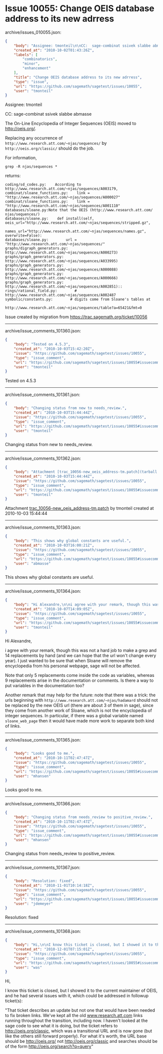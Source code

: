 # Issue 10055: Change OEIS database address to its new adrress

archive/issues_010055.json:
```json
{
    "body": "Assignee: tmonteil\n\nCC:  sage-combinat ssivek slabbe abmasse\n\nThe On-Line Encyclopedia of Integer Sequences (OEIS) moved to http://oeis.org/.\n\nReplacing any occurrence of `http://www.research.att.com/~njas/sequences/` by `http://oeis.org/classic/` should do the job.\n\nFor information,\n\n```\ngrep -R njas/sequences *\n```\n\n\nreturns:\n \n\n```\ncoding/sd_codes.py:    According to http://www.research.att.com/~njas/sequences/A003179,\ncombinat/sloane_functions.py:    link = \"http://www.research.att.com/~njas/sequences/A000027\"\ncombinat/sloane_functions.py:    link = \"http://www.research.att.com/~njas/sequences/A001110\"\ndatabases/sloane.py:Note that the OEIS (http://www.research.att.com/ njas/sequences/)\ndatabases/sloane.py:    def install(self, oeis_url=\"http://www.research.att.com/~njas/sequences/stripped.gz\", \n                        names_url=\"http://www.research.att.com/~njas/sequences/names.gz\", overwrite=False):\ndatabases/sloane.py:        url = \"http://www.research.att.com/~njas/sequences/\"\ngraphs/digraph_generators.py:    http://www.research.att.com/~njas/sequences/A000273)\ngraphs/graph_generators.py:    http://www.research.att.com/~njas/sequences/A033995)\ngraphs/graph_generators.py:    http://www.research.att.com/~njas/sequences/A000088)\ngraphs/graph_generators.py:    http://www.research.att.com/~njas/sequences/A000666)\ngraphs/graph_generators.py:    http://www.research.att.com/~njas/sequences/A002851)::\nrings/rational_field.py:        #    http://www.research.att.com/~njas/sequences/A002487\nsymbolic/constants.py:        # digits come from Sloane's tables at \n                              http://www.research.att.com/~njas/sequences/table?a=65421&fmt=0\n```\n\n\nIssue created by migration from https://trac.sagemath.org/ticket/10056\n\n",
    "created_at": "2010-10-02T01:43:26Z",
    "labels": [
        "combinatorics",
        "minor",
        "enhancement"
    ],
    "title": "Change OEIS database address to its new adrress",
    "type": "issue",
    "url": "https://github.com/sagemath/sagetest/issues/10055",
    "user": "tmonteil"
}
```
Assignee: tmonteil

CC:  sage-combinat ssivek slabbe abmasse

The On-Line Encyclopedia of Integer Sequences (OEIS) moved to http://oeis.org/.

Replacing any occurrence of `http://www.research.att.com/~njas/sequences/` by `http://oeis.org/classic/` should do the job.

For information,

```
grep -R njas/sequences *
```


returns:
 

```
coding/sd_codes.py:    According to http://www.research.att.com/~njas/sequences/A003179,
combinat/sloane_functions.py:    link = "http://www.research.att.com/~njas/sequences/A000027"
combinat/sloane_functions.py:    link = "http://www.research.att.com/~njas/sequences/A001110"
databases/sloane.py:Note that the OEIS (http://www.research.att.com/ njas/sequences/)
databases/sloane.py:    def install(self, oeis_url="http://www.research.att.com/~njas/sequences/stripped.gz", 
                        names_url="http://www.research.att.com/~njas/sequences/names.gz", overwrite=False):
databases/sloane.py:        url = "http://www.research.att.com/~njas/sequences/"
graphs/digraph_generators.py:    http://www.research.att.com/~njas/sequences/A000273)
graphs/graph_generators.py:    http://www.research.att.com/~njas/sequences/A033995)
graphs/graph_generators.py:    http://www.research.att.com/~njas/sequences/A000088)
graphs/graph_generators.py:    http://www.research.att.com/~njas/sequences/A000666)
graphs/graph_generators.py:    http://www.research.att.com/~njas/sequences/A002851)::
rings/rational_field.py:        #    http://www.research.att.com/~njas/sequences/A002487
symbolic/constants.py:        # digits come from Sloane's tables at 
                              http://www.research.att.com/~njas/sequences/table?a=65421&fmt=0
```


Issue created by migration from https://trac.sagemath.org/ticket/10056





---

archive/issue_comments_101360.json:
```json
{
    "body": "Tested on 4.5.3",
    "created_at": "2010-10-03T15:42:20Z",
    "issue": "https://github.com/sagemath/sagetest/issues/10055",
    "type": "issue_comment",
    "url": "https://github.com/sagemath/sagetest/issues/10055#issuecomment-101360",
    "user": "tmonteil"
}
```

Tested on 4.5.3



---

archive/issue_comments_101361.json:
```json
{
    "body": "Changing status from new to needs_review.",
    "created_at": "2010-10-03T15:44:44Z",
    "issue": "https://github.com/sagemath/sagetest/issues/10055",
    "type": "issue_comment",
    "url": "https://github.com/sagemath/sagetest/issues/10055#issuecomment-101361",
    "user": "tmonteil"
}
```

Changing status from new to needs_review.



---

archive/issue_comments_101362.json:
```json
{
    "body": "Attachment [trac_10056-new_oeis_address-tm.patch](tarball://root/attachments/some-uuid/ticket10056/trac_10056-new_oeis_address-tm.patch) by tmonteil created at 2010-10-03 15:44:44",
    "created_at": "2010-10-03T15:44:44Z",
    "issue": "https://github.com/sagemath/sagetest/issues/10055",
    "type": "issue_comment",
    "url": "https://github.com/sagemath/sagetest/issues/10055#issuecomment-101362",
    "user": "tmonteil"
}
```

Attachment [trac_10056-new_oeis_address-tm.patch](tarball://root/attachments/some-uuid/ticket10056/trac_10056-new_oeis_address-tm.patch) by tmonteil created at 2010-10-03 15:44:44



---

archive/issue_comments_101363.json:
```json
{
    "body": "This shows why global constants are useful.",
    "created_at": "2010-10-03T16:00:21Z",
    "issue": "https://github.com/sagemath/sagetest/issues/10055",
    "type": "issue_comment",
    "url": "https://github.com/sagemath/sagetest/issues/10055#issuecomment-101363",
    "user": "abmasse"
}
```

This shows why global constants are useful.



---

archive/issue_comments_101364.json:
```json
{
    "body": "Hi Alexandre,\n\ni agree with your remark, though this was not a hard job to make a grep and 14 replacements by hand (and we can hope that the url won't change every year). I just wanted to be sure that when Sloane will remove the encyclopedia from his personal webpage, sage will not be affected.\n\nNote that only 5 replacements come inside the code as variables, whereas 9 replacements arise in the documentation or comments. Is there a way to put variables in the documentation too?\n\nAnother remark that may help for the future: note that there was a trick: the urls beginning with `http://www.research.att.com/~njas/hadamard` should not be replaced by the new OEIS url (there are about 3 of them in sage), since they come from another work of Sloane, which is not the encyclopedia of integer sequences. In particular, if there was a global variable named `sloane_web_page` then it would have made more work to separate both kind of links.",
    "created_at": "2010-10-07T14:09:05Z",
    "issue": "https://github.com/sagemath/sagetest/issues/10055",
    "type": "issue_comment",
    "url": "https://github.com/sagemath/sagetest/issues/10055#issuecomment-101364",
    "user": "tmonteil"
}
```

Hi Alexandre,

i agree with your remark, though this was not a hard job to make a grep and 14 replacements by hand (and we can hope that the url won't change every year). I just wanted to be sure that when Sloane will remove the encyclopedia from his personal webpage, sage will not be affected.

Note that only 5 replacements come inside the code as variables, whereas 9 replacements arise in the documentation or comments. Is there a way to put variables in the documentation too?

Another remark that may help for the future: note that there was a trick: the urls beginning with `http://www.research.att.com/~njas/hadamard` should not be replaced by the new OEIS url (there are about 3 of them in sage), since they come from another work of Sloane, which is not the encyclopedia of integer sequences. In particular, if there was a global variable named `sloane_web_page` then it would have made more work to separate both kind of links.



---

archive/issue_comments_101365.json:
```json
{
    "body": "Looks good to me.",
    "created_at": "2010-10-11T02:47:47Z",
    "issue": "https://github.com/sagemath/sagetest/issues/10055",
    "type": "issue_comment",
    "url": "https://github.com/sagemath/sagetest/issues/10055#issuecomment-101365",
    "user": "mhansen"
}
```

Looks good to me.



---

archive/issue_comments_101366.json:
```json
{
    "body": "Changing status from needs_review to positive_review.",
    "created_at": "2010-10-11T02:47:47Z",
    "issue": "https://github.com/sagemath/sagetest/issues/10055",
    "type": "issue_comment",
    "url": "https://github.com/sagemath/sagetest/issues/10055#issuecomment-101366",
    "user": "mhansen"
}
```

Changing status from needs_review to positive_review.



---

archive/issue_comments_101367.json:
```json
{
    "body": "Resolution: fixed",
    "created_at": "2010-11-01T10:14:18Z",
    "issue": "https://github.com/sagemath/sagetest/issues/10055",
    "type": "issue_comment",
    "url": "https://github.com/sagemath/sagetest/issues/10055#issuecomment-101367",
    "user": "jdemeyer"
}
```

Resolution: fixed



---

archive/issue_comments_101368.json:
```json
{
    "body": "Hi,\n\nI know this ticket is closed, but I showed it to the current maintainer of OEIS, and he had several issues with it, which could be addressed in followup ticket(s):\n\n\"That ticket describes an update but not one that would have been needed to fix broken links. We've kept all the old www.research.att.com links running throughout the transition, including now. I haven't looked at the sage code to see what it is doing, but the ticket refers to http://oeis.org/classic, which was a transitional URL and is now gone (but like the others still forward properly). For what it's worth, the URL base should be http://oeis.org/ not http://oeis.org/classic and searches should be of the form http://oeis.org/search?q=query\"",
    "created_at": "2010-12-01T07:15:01Z",
    "issue": "https://github.com/sagemath/sagetest/issues/10055",
    "type": "issue_comment",
    "url": "https://github.com/sagemath/sagetest/issues/10055#issuecomment-101368",
    "user": "was"
}
```

Hi,

I know this ticket is closed, but I showed it to the current maintainer of OEIS, and he had several issues with it, which could be addressed in followup ticket(s):

"That ticket describes an update but not one that would have been needed to fix broken links. We've kept all the old www.research.att.com links running throughout the transition, including now. I haven't looked at the sage code to see what it is doing, but the ticket refers to http://oeis.org/classic, which was a transitional URL and is now gone (but like the others still forward properly). For what it's worth, the URL base should be http://oeis.org/ not http://oeis.org/classic and searches should be of the form http://oeis.org/search?q=query"
